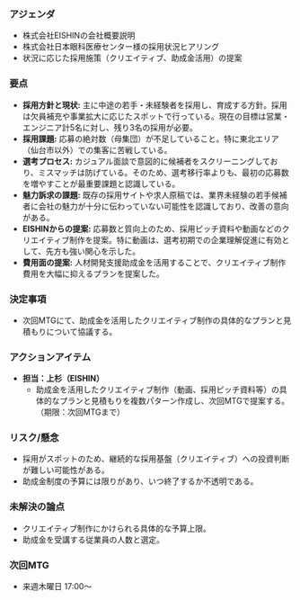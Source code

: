 ### アジェンダ
- 株式会社EISHINの会社概要説明
- 株式会社日本眼科医療センター様の採用状況ヒアリング
- 状況に応じた採用施策（クリエイティブ、助成金活用）の提案

### 要点
- **採用方針と現状:** 主に中途の若手・未経験者を採用し、育成する方針。採用は欠員補充や事業拡大に応じたスポットで行っている。現在の目標は営業・エンジニア計5名に対し、残り3名の採用が必要。
- **採用課題:** 応募の絶対数（母集団）が不足していること。特に東北エリア（仙台市以外）での集客に苦戦している。
- **選考プロセス:** カジュアル面談で意図的に候補者をスクリーニングしており、ミスマッチは防げている。そのため、選考移行率よりも、最初の応募数を増やすことが最重要課題と認識している。
- **魅力訴求の課題:** 既存の採用サイトや求人原稿では、業界未経験の若手候補者に会社の魅力が十分に伝わっていない可能性を認識しており、改善の意向がある。
- **EISHINからの提案:** 応募数と質向上のため、採用ピッチ資料や動画などのクリエイティブ制作を提案。特に動画は、選考初期での企業理解促進に有効として、先方も強い関心を示した。
- **費用面の提案:** 人材開発支援助成金を活用することで、クリエイティブ制作費用を大幅に抑えるプランを提案した。

### 決定事項
- 次回MTGにて、助成金を活用したクリエイティブ制作の具体的なプランと見積もりについて協議する。

### アクションアイテム
- **担当：上杉（EISHIN）**
    - 助成金を活用したクリエイティブ制作（動画、採用ピッチ資料等）の具体的なプランと見積もりを複数パターン作成し、次回MTGで提案する。（期限：次回MTGまで）

### リスク/懸念
- 採用がスポットのため、継続的な採用基盤（クリエイティブ）への投資判断が難しい可能性がある。
- 助成金制度の予算には限りがあり、いつ終了するか不透明である。

### 未解決の論点
- クリエイティブ制作にかけられる具体的な予算上限。
- 助成金を受講する従業員の人数と選定。

### 次回MTG
- 来週木曜日 17:00〜